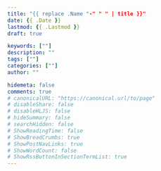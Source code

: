 ```yaml
---
title: "{{ replace .Name "-" " " | title }}"
date: {{ .Date }} 
lastmod: {{ .Lastmod }} 
draft: true

keywords: [""]
description: ""
tags: [""]
categories: [""]
author: ""

hidemeta: false
comments: true
# canonicalURL: "https://canonical.url/to/page"
# disableShare: false
# disableHLJS: false
# hideSummary: false
# searchHidden: false
# ShowReadingTime: false
# ShowBreadCrumbs: true
# ShowPostNavLinks: true
# ShowWordCount: false
# ShowRssButtonInSectionTermList: true
---
```


<!--more-->